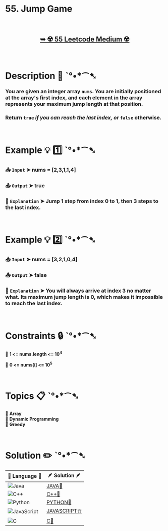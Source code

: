 # 55. Jump Game

</br>

<h2 align="center"> 

<a href="https://leetcode.com/problems/jump-game/description/?envType=study-plan-v2&envId=top-interview-150"><strong>➥ ☢️ 55 Leetcode Medium ☢️ </strong></a>
</h2>

</br>

# Description 📜 ˋ°•*⁀➷

### You are given an integer array `nums`. You are initially positioned at the array's first index, and each element in the array represents your maximum jump length at that position.

### Return `true` *if you can reach the last index, or* `false` otherwise.

</br>

# Example 💡 1️⃣ ˋ°•*⁀➷

  ### 📥 `Input`  ➤ nums = [2,3,1,1,4]

  ### 📤 `Output`  ➤ true

  ### 🔦 `Explanation`  ➤ Jump 1 step from index 0 to 1, then 3 steps to the last index.

</br>

# Example 💡 2️⃣ ˋ°•*⁀➷

  ### 📥 `Input` ➤ nums = [3,2,1,0,4]

  ### 📤 `Output`  ➤ false

  ### 🔦 `Explanation` ➤ You will always arrive at index 3 no matter what. Its maximum jump length is 0, which makes it impossible to reach the last index.

</br>

# Constraints 🔒 ˋ°•*⁀➷

🔹 **1 <= nums.length <= 10<sup>4</sup>** </br>

🔹 **0 <= nums[i] <= 10<sup>5</sup>** </br>

</br>

# Topics 📋 ˋ°•*⁀➷

🔸 **Array**  </br>
🔸 **Dynamic Programming**  </br>
🔸 **Greedy**  </br>

</br>

# Solution ✏️ ˋ°•*⁀➷

| 📒 Language 📒  | 🪶 Solution 🪶 |
| ------------- | ------------- |
|  ![Java](https://img.shields.io/badge/java-%23ED8B00.svg?style=for-the-badge&logo=openjdk&logoColor=white)  | [JAVA🍁]() |
|  ![C++](https://img.shields.io/badge/c++-%2300599C.svg?style=for-the-badge&logo=c%2B%2B&logoColor=white)  | [C++🎲]()  |
|  ![Python](https://img.shields.io/badge/python-3670A0?style=for-the-badge&logo=python&logoColor=ffdd54)    | [PYTHON🍰]() |
| ![JavaScript](https://img.shields.io/badge/javascript-%23323330.svg?style=for-the-badge&logo=javascript&logoColor=%23F7DF1E)   | [JAVASCRIPT☃️]() |
|   ![C](https://img.shields.io/badge/c-%2300599C.svg?style=for-the-badge&logo=c&logoColor=white)   | [C💖]()  |
